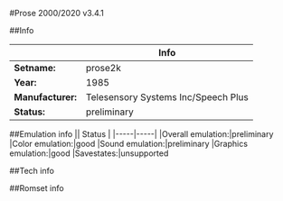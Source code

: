 #Prose 2000/2020 v3.4.1

##Info

||Info|
|-----|-----|
|**Setname:**|prose2k
|**Year:**|1985
|**Manufacturer:**|Telesensory Systems Inc/Speech Plus
|**Status:**|preliminary

##Emulation info
|| Status |
|-----|-----|
|Overall emulation:|preliminary
|Color emulation:|good
|Sound emulation:|preliminary
|Graphics emulation:|good
|Savestates:|unsupported

##Tech info

##Romset info

<!--- START OF EDITED COMMENT DO NOT TOUCH TEXT ABOVE-->
